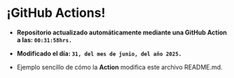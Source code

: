# ¡GitHub Actions!
* **Repositorio actualizado automáticamente mediante una GitHub Action a las: `00:31:58hrs.`**
* **Modificado el día: `31, del mes de junio, del año 2025.`**

* Ejemplo sencillo de cómo la **Action** modifica este archivo README.md.
